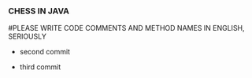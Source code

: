 ### CHESS IN JAVA

#PLEASE WRITE CODE COMMENTS AND METHOD NAMES IN ENGLISH, SERIOUSLY

- second commit

- third commit
